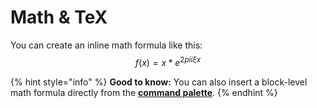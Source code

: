 # Math & TeX

You can create an inline math formula like this: $$f(x) = x * e^{2 pi i \xi x}$$

{% hint style="info" %}
**Good to know:** You can also insert a block-level math formula directly from the [**command palette**](../blocks/#math-equation).
{% endhint %}
